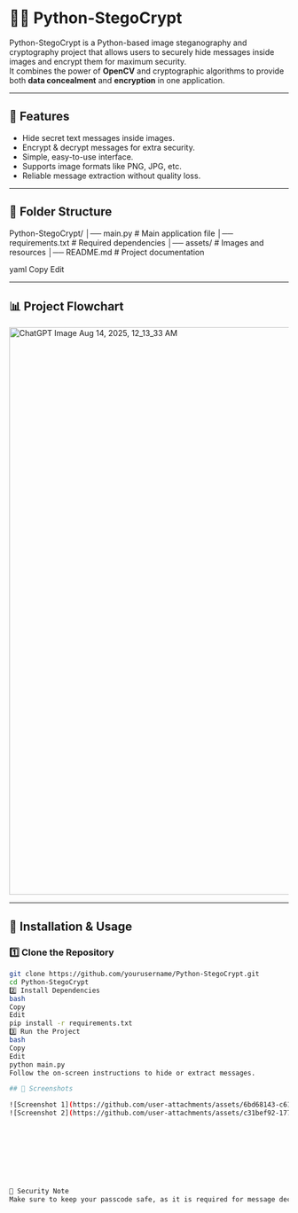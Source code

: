 # 🕵️‍♂️ Python-StegoCrypt

Python-StegoCrypt is a Python-based image steganography and cryptography project that allows users to securely hide messages inside images and encrypt them for maximum security.  
It combines the power of **OpenCV** and cryptographic algorithms to provide both **data concealment** and **encryption** in one application.

---

## 📌 Features
- Hide secret text messages inside images.
- Encrypt & decrypt messages for extra security.
- Simple, easy-to-use interface.
- Supports image formats like PNG, JPG, etc.
- Reliable message extraction without quality loss.

---

## 📂 Folder Structure
Python-StegoCrypt/
│── main.py # Main application file
│── requirements.txt # Required dependencies
│── assets/ # Images and resources
│── README.md # Project documentation

yaml
Copy
Edit

---

## 📊 Project Flowchart

<img width="1536" height="1024" alt="ChatGPT Image Aug 14, 2025, 12_13_33 AM" src="https://github.com/user-attachments/assets/487ac9b8-57eb-47f2-926e-48edcd04605b" />


---

## 🚀 Installation & Usage

### 1️⃣ Clone the Repository
```bash
git clone https://github.com/yourusername/Python-StegoCrypt.git
cd Python-StegoCrypt
2️⃣ Install Dependencies
bash
Copy
Edit
pip install -r requirements.txt
3️⃣ Run the Project
bash
Copy
Edit
python main.py
Follow the on-screen instructions to hide or extract messages.

## 📸 Screenshots

![Screenshot 1](https://github.com/user-attachments/assets/6bd68143-c616-4ca1-8e7d-4d8589c881f3)
![Screenshot 2](https://github.com/user-attachments/assets/c31bef92-177a-4d30-b553-07505eb3fab6)









🔐 Security Note
Make sure to keep your passcode safe, as it is required for message decryption.
